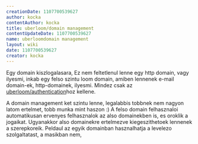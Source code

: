 ```yaml
---
creationDate: 1107700539627 
author: kocka 
contentAuthor: kocka 
title: uberloom/domain management 
contentUpdateDate: 1107700539627 
name: uberloomdomain management 
layout: wiki 
date: 1107700539627 
creator: kocka 
---
```

Egy domain kiszlogalasara, Ez nem feltetlenul lenne egy http domain, vagy ilyesmi,  inkab egy felso szintu loom domain, amiben lennenek e-mail domain-ek, http-domainek, ilyesmi. Mindez csak az [uberloom/authentication](../uberloom/authentication.html)hoz kellene.

A domain management ket szintu lenne, legalabbis tobbnek nem nagyon latom ertelmet, tobb munka mint haszon :) A felso domain felhasznaloi automatikusan ervenyes felhasznalok az also domainekben is, es oroklik a jogaikat. Ugyanakkor also domainekre ertelmezve kiegeszithetoek lennenek a szerepkoreik. Peldaul az egyik domainban hasznalhatja a levelezo szolgaltatast, a masikban nem,
